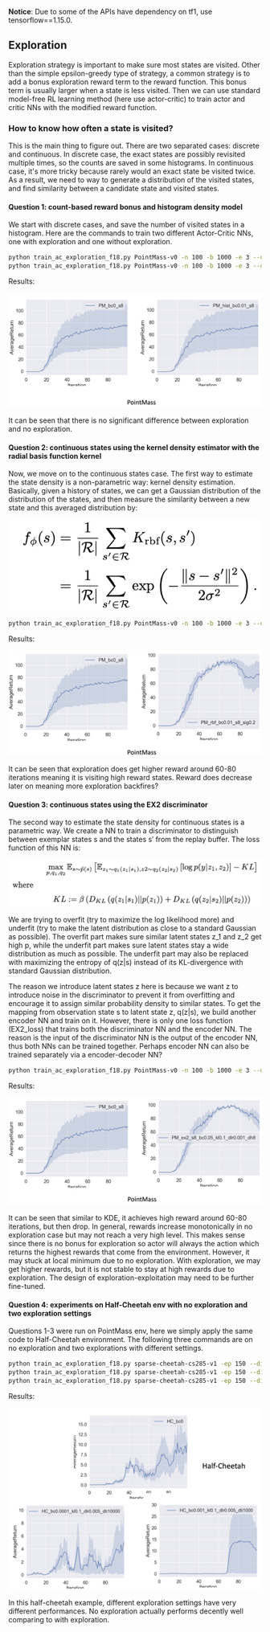 **Notice**: Due to some of the APIs have dependency on tf1, use tensorflow==1.15.0.

## Exploration

Exploration strategy is important to make sure most states are visited. Other than the simple epsilon-greedy type of strategy, a common strategy is to add a bonus exploration reward term to the reward function. This bonus term is usually larger when a state is less visited. Then we can use standard model-free RL learning method (here use actor-critic) to train actor and critic NNs with the modified reward function.

### How to know how often a state is visited?

This is the main thing to figure out. There are two separated cases: discrete and continuous. In discrete case, the exact states are possibly revisited multiple times, so the counts are saved in some histograms. In continuous case, it's more tricky because rarely would an exact state be visited twice. As a result, we need to way to generate a distribution of the visited states, and find similarity between a candidate state and visited states.

#### Question 1: count-based reward bonus and histogram density model

We start with discrete cases, and save the number of visited states in a histogram. Here are the commands to train two different Actor-Critic NNs, one with exploration and one without exploration.

```bash
python train_ac_exploration_f18.py PointMass-v0 -n 100 -b 1000 -e 3 --density_model none -s 8 --exp_name PM_bc0_s8
python train_ac_exploration_f18.py PointMass-v0 -n 100 -b 1000 -e 3 --density_model hist -bc 0.01 -s 8 --exp_name PM_hist_bc0.01_s8
```

Results:

![p1](cs285/images/p1.png)

It can be seen that there is no significant difference between exploration and no exploration.

#### Question 2: continuous states using the kernel density estimator with the radial basis function kernel

Now, we move on to the continuous states case. The first way to estimate the state density is a non-parametric way: kernel density estimation. Basically, given a history of states, we can get a Gaussian distribution of the distribution of the states, and then measure the similarity between a new state and this averaged distribution by:

![KDE](cs285/images/KDE.png)

```bash
python train_ac_exploration_f18.py PointMass-v0 -n 100 -b 1000 -e 3 --density_model rbf -bc 0.01 -s 8 -sig 0.2 --exp_name PM_rbf_bc0.01_s8_sig0.2
```

Results:

![p2](cs285/images/p2.png)

It can be seen that exploration does get higher reward around 60-80 iterations meaning it is visiting high reward states. Reward does decrease later on meaning more exploration backfires?

#### Question 3: continuous states using the EX2 discriminator

The second way to estimate the state density for continuous states is a parametric way. We create a NN to train a discriminator to distinguish between exemplar states s and the states s′ from the replay buffer. The loss function of this NN is:

![EX2_loss](cs285/images/EX2_loss.png)

We are trying to overfit (try to maximize the log likelihood more) and underfit (try to make the latent distribution as close to a standard Gaussian as possible). The overfit part makes sure similar latent states z_1 and z_2 get high p, while the underfit part makes sure latent states stay a wide distribution as much as possible. The underfit part may also be replaced with maximizing the entropy of q(z|s) instead of its KL-divergence with standard Gaussian distribution.

The reason we introduce latent states z here is because we want z to introduce noise in the discriminator to prevent it from overfitting and encourage it to assign similar probability density to similar states. To get the mapping from observation state s to latent state z, q(z|s), we build another encoder NN and train on it. However, there is only one loss function (EX2_loss) that trains both the discriminator NN and the encoder NN. The reason is the input of the discriminator NN is the output of the encoder NN, thus both NNs can be trained together. Perhaps encoder NN can also be trained separately via a encoder-decoder NN?

```bash
python train_ac_exploration_f18.py PointMass-v0 -n 100 -b 1000 -e 3 --density_model ex2 -s 8 -bc 0.05 -kl 0.1 -dlr 0.001 -dh 8 --exp_name PM_ex2_s8_bc0.05_kl0.1_dlr0.001_dh8
```

Results:

![p3](cs285/images/p3.png)

It can be seen that similar to KDE, it achieves high reward around 60-80 iterations, but then drop. In general, rewards increase monotonically in no exploration case but may not reach a very high level. This makes sense since there is no bonus for exploration so actor will always the action which returns the highest rewards that come from the environment. However, it may stuck at local minimum due to no exploration. With exploration, we may get higher rewards, but it is not stable to stay at high rewards due to exploration. The design of exploration-exploitation may need to be further fine-tuned.

#### Question 4: experiments on Half-Cheetah env with no exploration and two exploration settings

Questions 1-3 were run on PointMass env, here we simply apply the same code to Half-Cheetah environment. The following three commands are on no exploration and two explorations with different settings.

```bash
python train_ac_exploration_f18.py sparse-cheetah-cs285-v1 -ep 150 --discount 0.9 -n 100 -e 3 -l 2 -s 32 -b 30000 -lr 0.02 --density_model none --exp_name HC_bc0
python train_ac_exploration_f18.py sparse-cheetah-cs285-v1 -ep 150 --discount 0.9 -n 100 -e 3 -l 2 -s 32 -b 30000 -lr 0.02 --density_model ex2 -bc 0.001 -kl 0.1 -dlr 0.005 -dti 1000 --exp_name HC_bc0.001_kl0.1_dlr0.005_dti1000
python train_ac_exploration_f18.py sparse-cheetah-cs285-v1 -ep 150 --discount 0.9 -n 100 -e 3 -l 2 -s 32 -b 30000 -lr 0.02 --density_model ex2 -bc 0.0001 -kl 0.1 -dlr 0.005 -dti 10000 --exp_name HC_bc0.0001_kl0.1_dlr0.005_dti10000
```

Results:

![p4](cs285/images/p4.png)

In this half-cheetah example, different exploration settings have very different performances. No exploration actually performs decently well comparing to with exploration.
